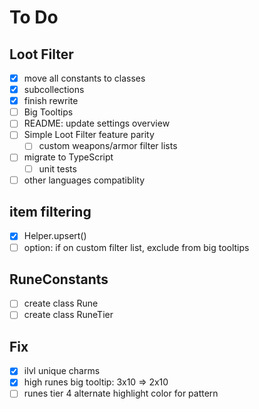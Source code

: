 # To Do

## Loot Filter
- [x] move all constants to classes
- [x] subcollections
- [x] finish rewrite
- [ ] Big Tooltips
- [ ] README: update settings overview
- [ ] Simple Loot Filter feature parity
  - [ ] custom weapons/armor filter lists
- [ ] migrate to TypeScript
  - [ ] unit tests
- [ ] other languages compatiblity

## item filtering
- [x] Helper.upsert()
- [ ] option: if on custom filter list, exclude from big tooltips

## RuneConstants
- [ ] create class Rune
- [ ] create class RuneTier

## Fix
- [x] ilvl unique charms
- [x] high runes big tooltip: 3x10 => 2x10
- [ ] runes tier 4 alternate highlight color for pattern